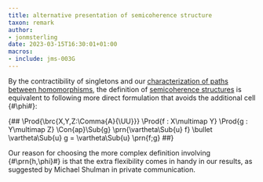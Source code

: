 ```yaml
---
title: alternative presentation of semicoherence structure
taxon: remark
author:
- jonmsterling
date: 2023-03-15T16:30:01+01:00
macros:
- include: jms-003G
---
```



By the contractibility of singletons and our [characterization of paths between homomorphisms](jms-003Y), the definition of [semicoherence structures](jms-003W) is equivalent to following more direct formulation that avoids the additional cell {#\phi#}:

{##
  \Prod{\brc{X,Y,Z:\Comma{A}{\UU}}}
  \Prod{f : X\multimap Y}
  \Prod{g : Y\multimap Z}
  \Con{ap}\Sub{g} \prn{\vartheta\Sub{u} f} \bullet \vartheta\Sub{u} g 
  = \vartheta\Sub{u} \prn{f;g}
##}

Our reason for choosing the more complex definition involving {#\prn{h,\phi}#} is that the extra flexibility comes in handy in our results, as suggested by Michael Shulman in private communication.
